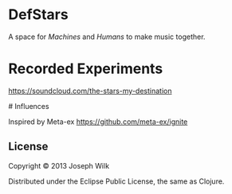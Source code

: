 # DefStars

A space for _Machines_ and _Humans_ to make music together.

# Recorded Experiments

https://soundcloud.com/the-stars-my-destination

# Influences

Inspired by Meta-ex https://github.com/meta-ex/ignite

## License

Copyright © 2013 Joseph Wilk

Distributed under the Eclipse Public License, the same as Clojure.
